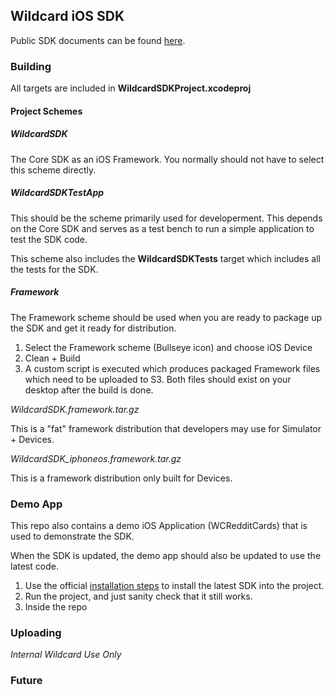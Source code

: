 <h2>Wildcard iOS SDK</h2>

Public SDK documents can be found [here](http://www.trywildcard.com/docs/ios-sdk).

<h3>Building</h3>

All targets are included in **WildcardSDKProject.xcodeproj**

<h4>Project Schemes</h4>

<h5>WildcardSDK</h5>

The Core SDK as an iOS Framework. You normally should not have to select this scheme directly.

<h5>WildcardSDKTestApp</h5>

This should be the scheme primarily used for developerment. This depends on the Core SDK and serves as a test bench to run a simple application to test the SDK code. 

This scheme also includes the **WildcardSDKTests** target which includes all the tests for the SDK. 

<h5>Framework</h5>

The Framework scheme should be used when you are ready to package up the SDK and get it ready for distribution. 

1. Select the Framework scheme (Bullseye icon) and choose iOS Device
2. Clean + Build
3. A custom script is executed which produces packaged Framework files which need to be uploaded to S3. Both files should exist on your desktop after the build is done.

*WildcardSDK.framework.tar.gz*

This is a "fat" framework distribution that developers may use for Simulator + Devices. 

*WildcardSDK_iphoneos.framework.tar.gz*

This is a framework distribution only built for Devices. 

<h3>Demo App</h3>

This repo also contains a demo iOS Application (WCRedditCards) that is used to demonstrate the SDK.

When the SDK is updated, the demo app should also be updated to use the latest code.

1. Use the official [installation steps](http://www.trywildcard.com/docs/ios-sdk/installing) to install the latest SDK into the project. 
2. Run the project, and just sanity check that it still works.
3. Inside the repo 


<h3>Uploading</h3>

*Internal Wildcard Use Only*






<h3>Future</h3>
